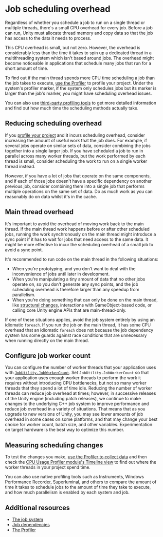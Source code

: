 # Job scheduling overhead

Regardless of whether you schedule a job to run on a single thread or multiple threads, there's a small CPU overhead for every job. Before a job can run, Unity must allocate thread memory and copy data so that the job has access to the data it needs to process. 

This CPU overhead is small, but not zero. However, the overhead is considerably less than the time it takes to spin up a dedicated thread in a multithreading system which isn't based around jobs. The overhead might become noticeable in applications that schedule many jobs that run for a short amount of time.

To find out if the main thread spends more CPU time scheduling a job than the job takes to execute, [use the Profiler](xref:um-profiler-introduction) to profile your project. Under the system's profiler marker, if the system only schedules jobs but its marker is larger than the job's marker, you might have scheduling overhead issues.

You can also use [third-party profiling tools](xref:um-performance-profiling-tools) to get more detailed information and find out how much time the scheduling methods actually take.

## Reducing scheduling overhead

If you [profile your project](xref:um-profiler) and it incurs scheduling overhead, consider increasing the amount of useful work that the job does. For example, if several jobs operate on similar sets of data, consider combining the jobs together into a single larger job. If you have scheduled a job to run in parallel across many worker threads, but the work performed by each thread is small, consider scheduling the work to run on a single worker thread instead.

However, if you have a lot of jobs that operate on the same components, and if each of those jobs doesn't have a specific dependency on another previous job, consider combining them into a single job that performs multiple operations on the same set of data. Do as much work as you can reasonably do on data whilst it's in the cache.

## Main thread overhead

It's important to avoid the overhead of moving work back to the main thread. If the main thread work happens before or after other scheduled jobs, running the work synchronously on the main thread might introduce a sync point if it has to wait for jobs that need access to the same data. It might be more effective to incur the scheduling overhead of a small job to avoid a sync point.

It's recommended to run code on the main thread in the following situations:

* When you're prototyping, and you don't want to deal with the inconvenience of jobs until later in development.
* When you're manipulating a tiny amount of data that no other jobs operate on, so you don't generate any sync points, and the job scheduling overhead is therefore larger than any speedup from parallelism.
* When you're doing something that can only be done on the main thread, like [structural changes](concepts-structural-changes.md), interactions with GameObject-based code, or calling core Unity engine APIs that are main-thread-only.

If one of these situations applies, avoid the job system entirely by using an idiomatic `foreach`. If you run the job on the main thread, it has some CPU overhead that an idiomatic `foreach` does not because the job dependency system has some guards against race conditions that are unnecessary when running directly on the main thread.

## Configure job worker count

You can configure the number of worker threads that your application uses with [`JobUtility.JobWorkerCount`](xref:Unity.Jobs.LowLevel.Unsafe.JobsUtility.JobWorkerCount). Set `JobUtility.JobWorkerCount` so that your application uses enough worker threads to perform the work it requires without introducing CPU bottlenecks, but not so many worker threads that they spend a lot of time idle. Reducing the number of worker threads can reduce job overhead at times; however, in successive releases of the Unity engine (including patch releases), we continue to make changes to the underlying C++ job system to improve performance and reduce job overhead in a variety of situations. That means that as you upgrade to new versions of Unity, you may see lower amounts of job overhead in some cases on some platforms, and that may change your best choice for worker count, batch size, and other variables. Experimentation on target hardware is the best way to optimize this number. 

## Measuring scheduling changes

To test the changes you make, [use the Profiler to collect data](xref:um-profiler-collect-data) and then check the [CPU Usage Profiler module's Timeline view](xref:um-profiler-cpu) to find out where the worker threads in your project spend time.

You can also use native profiling tools such as Instruments, Windows Performance Recorder, Superluminal, and others to compare the amount of time it takes to schedule jobs to the amount of time they take to execute, and how much parallelism is enabled by each system and job.
 
## Additional resources

* [The job system](xref:um-job-system)
* [Job dependencies](scheduling-jobs-dependencies.md)
* [The Profiler](xref:um-profiler)
